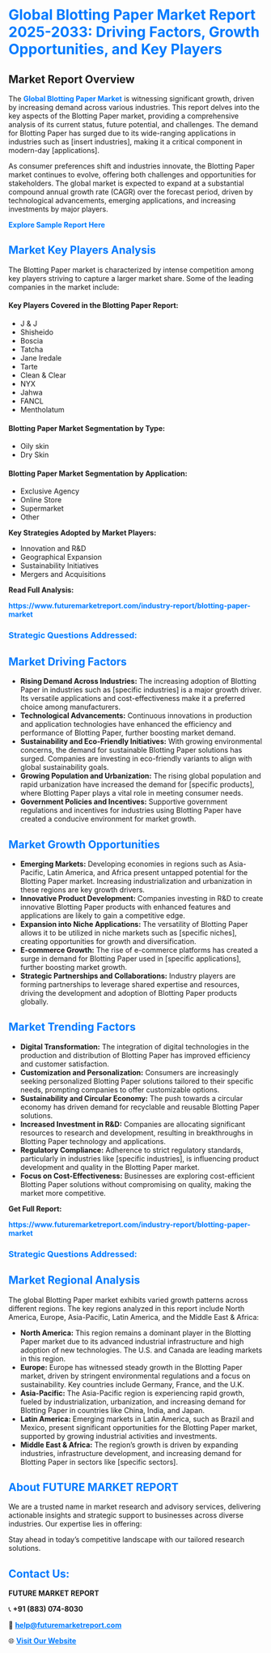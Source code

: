 <h1 style="color: #007BFF;">Global Blotting Paper Market Report 2025-2033: Driving Factors, Growth Opportunities, and Key Players</h1>

<section id="overview">
<h2>Market Report Overview</h2>
<p>The <a href="https://www.futuremarketreport.com/industry-report/blotting-paper-market" style="color: #007BFF; text-decoration: none;"><strong>Global Blotting Paper Market</strong></a> is witnessing significant growth, driven by increasing demand across various industries. This report delves into the key aspects of the Blotting Paper market, providing a comprehensive analysis of its current status, future potential, and challenges. The demand for Blotting Paper has surged due to its wide-ranging applications in industries such as [insert industries], making it a critical component in modern-day [applications].</p>
<p>As consumer preferences shift and industries innovate, the Blotting Paper market continues to evolve, offering both challenges and opportunities for stakeholders. The global market is expected to expand at a substantial compound annual growth rate (CAGR) over the forecast period, driven by technological advancements, emerging applications, and increasing investments by major players.</p>
</section>

<section id="overview">
<p><a href="https://www.futuremarketreport.com/request-sample/reportId=85723" style="color: #007BFF; text-decoration: none;"><strong>Explore Sample Report Here</strong></a></p>
</section>

<section id="key-players">
<h2 style="color: #007BFF;">Market Key Players Analysis</h2>
<p>The Blotting Paper market is characterized by intense competition among key players striving to capture a larger market share. Some of the leading companies in the market include:</p>
<h4>Key Players Covered in the Blotting Paper Report:</h4>
<ul><li>J &amp; J</li><li>Shisheido</li><li>Boscia</li><li>Tatcha</li><li>Jane Iredale</li><li>Tarte</li><li>Clean &amp; Clear</li><li>NYX</li><li>Jahwa</li><li>FANCL</li><li>Mentholatum</li></ul>
<h4>Blotting Paper Market Segmentation by Type:</h4>
<ul><li>Oily skin</li><li>Dry Skin</li></ul>

<h4>Blotting Paper Market Segmentation by Application:</h4>
<ul><li>Exclusive Agency</li><li>Online Store</li><li>Supermarket</li><li>Other</li></ul>
<p><strong>Key Strategies Adopted by Market Players:</strong></p>
<ul>
<li>Innovation and R&D</li>
<li>Geographical Expansion</li>
<li>Sustainability Initiatives</li>
<li>Mergers and Acquisitions</li>
</ul>
</section>

<section>
<p><strong>Read Full Analysis: </strong></p><a href="https://www.futuremarketreport.com/industry-report/blotting-paper-market" style="color: #007BFF; text-decoration: none;"><strong>https://www.futuremarketreport.com/industry-report/blotting-paper-market</strong></a>
<h3 style="color: #007BFF;">Strategic Questions Addressed:</h3>
</section>

<section id="driving-factors">
<h2 style="color: #007BFF;">Market Driving Factors</h2>
<ul>
<li><strong>Rising Demand Across Industries:</strong> The increasing adoption of Blotting Paper in industries such as [specific industries] is a major growth driver. Its versatile applications and cost-effectiveness make it a preferred choice among manufacturers.</li>
<li><strong>Technological Advancements:</strong> Continuous innovations in production and application technologies have enhanced the efficiency and performance of Blotting Paper, further boosting market demand.</li>
<li><strong>Sustainability and Eco-Friendly Initiatives:</strong> With growing environmental concerns, the demand for sustainable Blotting Paper solutions has surged. Companies are investing in eco-friendly variants to align with global sustainability goals.</li>
<li><strong>Growing Population and Urbanization:</strong> The rising global population and rapid urbanization have increased the demand for [specific products], where Blotting Paper plays a vital role in meeting consumer needs.</li>
<li><strong>Government Policies and Incentives:</strong> Supportive government regulations and incentives for industries using Blotting Paper have created a conducive environment for market growth.</li>
</ul>
</section>

<section id="growth-opportunities">
<h2 style="color: #007BFF;">Market Growth Opportunities</h2>
<ul>
<li><strong>Emerging Markets:</strong> Developing economies in regions such as Asia-Pacific, Latin America, and Africa present untapped potential for the Blotting Paper market. Increasing industrialization and urbanization in these regions are key growth drivers.</li>
<li><strong>Innovative Product Development:</strong> Companies investing in R&D to create innovative Blotting Paper products with enhanced features and applications are likely to gain a competitive edge.</li>
<li><strong>Expansion into Niche Applications:</strong> The versatility of Blotting Paper allows it to be utilized in niche markets such as [specific niches], creating opportunities for growth and diversification.</li>
<li><strong>E-commerce Growth:</strong> The rise of e-commerce platforms has created a surge in demand for Blotting Paper used in [specific applications], further boosting market growth.</li>
<li><strong>Strategic Partnerships and Collaborations:</strong> Industry players are forming partnerships to leverage shared expertise and resources, driving the development and adoption of Blotting Paper products globally.</li>
</ul>
</section>

<section id="trending-factors">
<h2 style="color: #007BFF;">Market Trending Factors</h2>
<ul>
<li><strong>Digital Transformation:</strong> The integration of digital technologies in the production and distribution of Blotting Paper has improved efficiency and customer satisfaction.</li>
<li><strong>Customization and Personalization:</strong> Consumers are increasingly seeking personalized Blotting Paper solutions tailored to their specific needs, prompting companies to offer customizable options.</li>
<li><strong>Sustainability and Circular Economy:</strong> The push towards a circular economy has driven demand for recyclable and reusable Blotting Paper solutions.</li>
<li><strong>Increased Investment in R&D:</strong> Companies are allocating significant resources to research and development, resulting in breakthroughs in Blotting Paper technology and applications.</li>
<li><strong>Regulatory Compliance:</strong> Adherence to strict regulatory standards, particularly in industries like [specific industries], is influencing product development and quality in the Blotting Paper market.</li>
<li><strong>Focus on Cost-Effectiveness:</strong> Businesses are exploring cost-efficient Blotting Paper solutions without compromising on quality, making the market more competitive.</li>
</ul>
</section>

<section>
<p><strong>Get Full Report: </strong></p><a href="https://www.futuremarketreport.com/industry-report/blotting-paper-market" style="color: #007BFF; text-decoration: none;"><strong>https://www.futuremarketreport.com/industry-report/blotting-paper-market</strong></a>
<h3 style="color: #007BFF;">Strategic Questions Addressed:</h3>
</section>


<section id="regional-analysis">
<h2 style="color: #007BFF;">Market Regional Analysis</h2>
<p>The global Blotting Paper market exhibits varied growth patterns across different regions. The key regions analyzed in this report include North America, Europe, Asia-Pacific, Latin America, and the Middle East & Africa:</p>
<ul>
<li><strong>North America:</strong> This region remains a dominant player in the Blotting Paper market due to its advanced industrial infrastructure and high adoption of new technologies. The U.S. and Canada are leading markets in this region.</li>
<li><strong>Europe:</strong> Europe has witnessed steady growth in the Blotting Paper market, driven by stringent environmental regulations and a focus on sustainability. Key countries include Germany, France, and the U.K.</li>
<li><strong>Asia-Pacific:</strong> The Asia-Pacific region is experiencing rapid growth, fueled by industrialization, urbanization, and increasing demand for Blotting Paper in countries like China, India, and Japan.</li>
<li><strong>Latin America:</strong> Emerging markets in Latin America, such as Brazil and Mexico, present significant opportunities for the Blotting Paper market, supported by growing industrial activities and investments.</li>
<li><strong>Middle East & Africa:</strong> The region’s growth is driven by expanding industries, infrastructure development, and increasing demand for Blotting Paper in sectors like [specific sectors].</li>
</ul>
</section>

<footer>
<h2 style="color: #007BFF;">About FUTURE MARKET REPORT</h2>
<p>We are a trusted name in market research and advisory services, delivering actionable insights and strategic support to businesses across diverse industries. Our expertise lies in offering:</p>

<p>Stay ahead in today’s competitive landscape with our tailored research solutions.</p>

<h2 style="color: #007BFF;">Contact Us:</h2>
<p><strong>FUTURE MARKET REPORT</strong></p>
<p>📞 <strong>+91 (883) 074-8030</strong></p>
<p>📧 <strong><a href="mailto:help@futuremarketreport.com" style="color: #007BFF;">help@futuremarketreport.com</a></strong></p>
<p>🌐 <strong><a href="https://www.futuremarketreport.com/" style="color: #007BFF;">Visit Our Website</a></strong></p>
</footer>